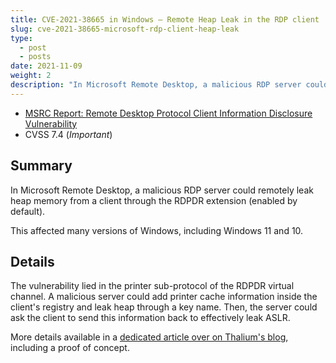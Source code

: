 ```yaml
---
title: CVE-2021-38665 in Windows — Remote Heap Leak in the RDP client
slug: cve-2021-38665-microsoft-rdp-client-heap-leak
type:
  - post
  - posts
date: 2021-11-09
weight: 2
description: "In Microsoft Remote Desktop, a malicious RDP server could remotely leak heap memory from a client through the RDPDR extension (enabled by default)."
---
```


* [MSRC Report: Remote Desktop Protocol Client Information Disclosure Vulnerability](https://msrc.microsoft.com/update-guide/en-US/vulnerability/CVE-2021-38665)
* CVSS 7.4 (*Important*)

## Summary

In Microsoft Remote Desktop, a malicious RDP server could remotely leak heap memory from a client through the RDPDR extension (enabled by default).

This affected many versions of Windows, including Windows 11 and 10.

## Details

The vulnerability lied in the printer sub-protocol of the RDPDR virtual channel. A malicious server could add printer cache information inside the client's registry and leak heap through a key name. Then, the server could ask the client to send this information back to effectively leak ASLR.

More details available in a [dedicated article over on Thalium's blog](https://thalium.github.io/blog/posts/leaking-aslr-through-rdp-printer-cache-registry/), including a proof of concept.
